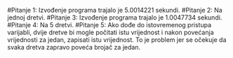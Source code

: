 ﻿#Pitanje 1: 
Izvođenje programa trajalo je 5.0014221 sekundi. 
#Pitanje 2:
Na jednoj dretvi.
#Pitanje 3:
Izvođenje programa trajalo je 1.0047734 sekundi.
#Pitanje 4:
Na 5 dretvi.
#Pitanje 5:
Ako dođe do istovremenog pristupa varijabli, dvije dretve bi mogle počitati istu vrijednost i nakon povećanja vrijednosti za jedan, zapisati istu vrijednost. To je problem jer se očekuje da svaka dretva zapravo poveća brojač za jedan.